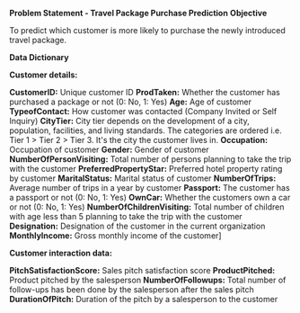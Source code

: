 **Problem Statement - Travel Package Purchase Prediction**
**Objective**

To predict which customer is more likely to purchase the newly introduced travel package.

**Data Dictionary**

**Customer details:**

**CustomerID:** Unique customer ID
**ProdTaken:** Whether the customer has purchased a package or not (0: No, 1: Yes)
**Age:** Age of customer
**TypeofContact:** How customer was contacted (Company Invited or Self Inquiry)
**CityTier:** City tier depends on the development of a city, population, facilities, and living standards. The categories are ordered i.e. Tier 1 > Tier 2 > Tier 3. It's the city the customer lives in.
**Occupation:** Occupation of customer
**Gender:** Gender of customer
**NumberOfPersonVisiting:** Total number of persons planning to take the trip with the customer
**PreferredPropertyStar:** Preferred hotel property rating by customer
**MaritalStatus:** Marital status of customer
**NumberOfTrips:** Average number of trips in a year by customer
**Passport:** The customer has a passport or not (0: No, 1: Yes)
**OwnCar:** Whether the customers own a car or not (0: No, 1: Yes)
**NumberOfChildrenVisiting:** Total number of children with age less than 5 planning to take the trip with the customer
**Designation:** Designation of the customer in the current organization
**MonthlyIncome:** Gross monthly income of the customer]

**Customer interaction data:** 

**PitchSatisfactionScore:** Sales pitch satisfaction score
**ProductPitched:** Product pitched by the salesperson
**NumberOfFollowups:** Total number of follow-ups has been done by the salesperson after the sales pitch
**DurationOfPitch:** Duration of the pitch by a salesperson to the customer
